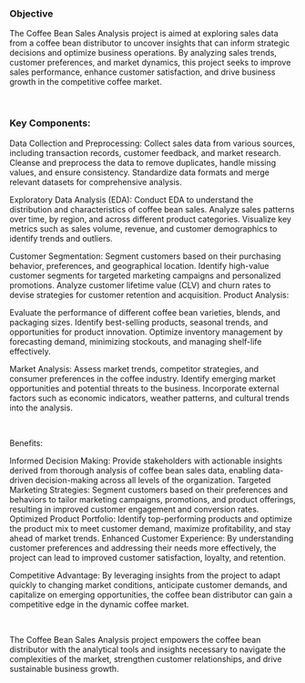 ### Objective
The Coffee Bean Sales Analysis project is aimed at exploring sales data from a coffee bean distributor to uncover insights that can inform strategic decisions and optimize business operations. By analyzing sales trends, customer preferences, and market dynamics, this project seeks to improve sales performance, enhance customer satisfaction, and drive business growth in the competitive coffee market.

<br>

### Key Components:

Data Collection and Preprocessing:
Collect sales data from various sources, including transaction records, customer feedback, and market research.
Cleanse and preprocess the data to remove duplicates, handle missing values, and ensure consistency.
Standardize data formats and merge relevant datasets for comprehensive analysis.

Exploratory Data Analysis (EDA):
Conduct EDA to understand the distribution and characteristics of coffee bean sales.
Analyze sales patterns over time, by region, and across different product categories.
Visualize key metrics such as sales volume, revenue, and customer demographics to identify trends and outliers.

Customer Segmentation:
Segment customers based on their purchasing behavior, preferences, and geographical location.
Identify high-value customer segments for targeted marketing campaigns and personalized promotions.
Analyze customer lifetime value (CLV) and churn rates to devise strategies for customer retention and acquisition.
Product Analysis:

Evaluate the performance of different coffee bean varieties, blends, and packaging sizes.
Identify best-selling products, seasonal trends, and opportunities for product innovation.
Optimize inventory management by forecasting demand, minimizing stockouts, and managing shelf-life effectively.

Market Analysis:
Assess market trends, competitor strategies, and consumer preferences in the coffee industry.
Identify emerging market opportunities and potential threats to the business.
Incorporate external factors such as economic indicators, weather patterns, and cultural trends into the analysis.

<br>

Benefits:

Informed Decision Making: Provide stakeholders with actionable insights derived from thorough analysis of coffee bean sales data, enabling data-driven decision-making across all levels of the organization.
Targeted Marketing Strategies: Segment customers based on their preferences and behaviors to tailor marketing campaigns, promotions, and product offerings, resulting in improved customer engagement and conversion rates.
Optimized Product Portfolio: Identify top-performing products and optimize the product mix to meet customer demand, maximize profitability, and stay ahead of market trends.
Enhanced Customer Experience: By understanding customer preferences and addressing their needs more effectively, the project can lead to improved customer satisfaction, loyalty, and retention.

Competitive Advantage: By leveraging insights from the project to adapt quickly to changing market conditions, anticipate customer demands, and capitalize on emerging opportunities, the coffee bean distributor can gain a competitive edge in the dynamic coffee market.

<br>

The Coffee Bean Sales Analysis project empowers the coffee bean distributor with the analytical tools and insights necessary to navigate the complexities of the market, strengthen customer relationships, and drive sustainable business growth.
